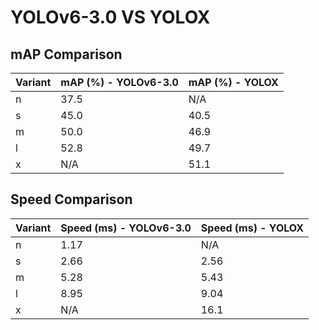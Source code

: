 ---
---

# YOLOv6-3.0 VS YOLOX

## mAP Comparison

| Variant | mAP (%) - YOLOv6-3.0 | mAP (%) - YOLOX |
| ------- | -------------------- | --------------- |
| n       | 37.5                 | N/A             |
| s       | 45.0                 | 40.5            |
| m       | 50.0                 | 46.9            |
| l       | 52.8                 | 49.7            |
| x       | N/A                  | 51.1            |

## Speed Comparison

| Variant | Speed (ms) - YOLOv6-3.0 | Speed (ms) - YOLOX |
| ------- | ----------------------- | ------------------ |
| n       | 1.17                    | N/A                |
| s       | 2.66                    | 2.56               |
| m       | 5.28                    | 5.43               |
| l       | 8.95                    | 9.04               |
| x       | N/A                     | 16.1               |
